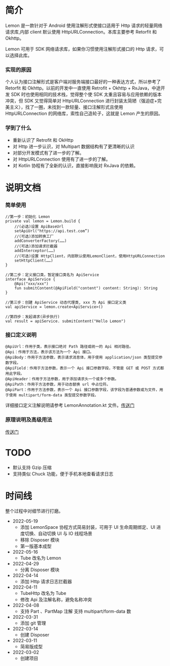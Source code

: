 # 简介
Lemon 是一款针对于 Android 使用注解形式使接口适用于 Http 请求的轻量网络请求库,内部 client 默认使用 HttpURLConnection。本库主要参考 Retorfit 和 Okhttp。

Lemon 可用于 SDK 网络请求库，如果你习惯使用注解形式接口的 Http 请求，可以选择此库。

### 实现的原因
个人认为接口注解形式是客户端对服务端接口最好的一种表达方式，所以参考了 Retorfit 和 Okhttp。以前的开发中一直使用 Retrofit + Okhttp + RxJava，中途开发 SDK 时也使用相同的技术栈，觉得整个使 SDK 太重且容易与应用依赖的版本冲突，但 SDK 又觉得简单对 HttpURLConnection 进行封装太简陋（强迫症+完美主义），找了一圈，未找到一款轻量、接口注解形式且使用 HttpURLConnection 的网络库，索性自己造轮子，这就是 Lemon 产生的原因。

### 学到了什么
* 重新认识了 Retrofit 和 OkHttp
* 对 Http 进一步认识，对 Multipart 数据结构有了更清晰的认识
* 对部分开发模式有了进一步的了解。
* 对 HttpURLConnection 使用有了进一步的了解。
* 对 Kotlin 协程有了全新的认识，直接影响我对 RxJava 的依赖。

# 说明文档

### 简单使用

```
//第一步：初始化 Lemon
private val lemon = Lemon.build {
    //(必选)设置 ApiBaseUrl
    setApiUrl("https://api.test.com”)
    //(可选)添加转换工厂
    addConverterFactory(……)
    //(可选)添加请求拦截器
    addInterceptor(……)
    //(可选)设置 HttpClient，内部默认使用LemonClient，使用HttpURLConnection
    setHttpClient(……)
}

//第二步：定义接口类，暂定接口类名为 ApiService
interface ApiService {
    @Api("xxx/xxx") 
    fun submitContent(@ApiField("content") content: String): String
}

//第三步：创建 ApiService 动态代理类, xxx 为 Api 接口定义类
val apiService = lemon.create<ApiService>()

//第四步：发起请求(异步执行)
val result = apiService. submitContent("Hello Lemon")
```

### 接口定义说明

```
@ApiUrl：作用于类，表示接口绝对 Path 路径或统一的 Api 相对路径。
@Api：作用于方法，表示该方法为一个 Api 接口。
@ApiBody：作用于方法参数，表示请求消息体，用于使用 application/json 类型提交参数字段。
@ApiField：作用于方法参数，表示一个 Api 接口参数字段，不管是 GET 或 POST 方式都用此字段。
@ApiHeader：作用于方法参数，用于添加请求头一个或多个参数。
@ApiPath：作用于方法参数，用于动态替换 url 中占位符。
@ApiPart：作用于方法参数，表示一个 Api 接口参数字段，该字段为普通参数或为文件，用于使用 multipart/form-data 类型提交参数字段。

```

详细接口定义注解说明请参考 LemonAnnotation.kt 文件。[传送门](./lemon/src/main/java/com/lemon/http/LemonAnnotation.kt)

### 原理说明及高级用法

[传送门](./material/LemonAdvanced.md)

# TODO

* 默认支持 Gzip 压缩
* 支持类似 Chuck 功能，便于手机本地查看请求日志

# 时间线
整个过程中对细节进行打磨。

* 2022-05-19 
	* 添加 LemonSpace 协程方式简易封装，可用于 UI 生命周期绑定、UI 进度切换、自动切换 UI 与 IO 线程场景
	* 移除 Disposer 模块
	* 第一版基本成型
*  2022-05-16 
	*  Tube 改名为 Lemon
* 2022-04-29 
	* 分离 Disposer 模块
*  2022-04-14 
	*  添加 Http 请求日志拦截器
* 2022-04-11 
	* TubeHttp 改名为 Tube
	* 修改 Api 及注解名称，避免名称冲突
* 2022-04-08 
	* 支持 Part 、PartMap 注解 支持 multipart/form-data 数
* 2022-03-31 
	* 添加 git 管理
* 2022-03-14 
	* 创建 Disposer
* 2022-03-11 
	* 简易版成型
* 2022-03-02 
	* 创建项目
